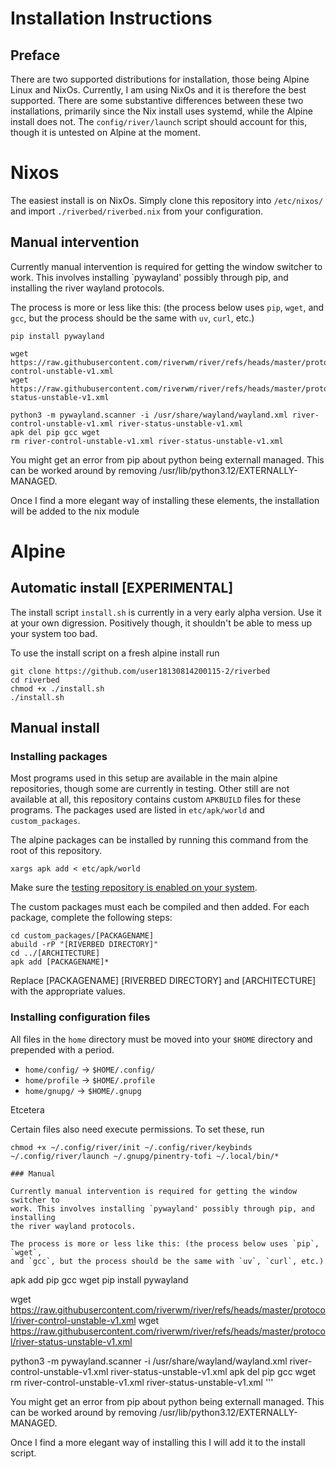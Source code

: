 # Installation Instructions

## Preface

There are two supported distributions for installation, those being Alpine Linux
and NixOs. Currently, I am using NixOs and it is therefore the best supported.
There are some substantive differences between these two installations,
primarily since the Nix install uses systemd, while the Alpine install does
not. The `config/river/launch` script should account for this, though it is
untested on Alpine at the moment.


# Nixos

The easiest install is on NixOs. Simply clone this repository into `/etc/nixos/`
and import `./riverbed/riverbed.nix` from your configuration. 

## Manual intervention

Currently manual intervention is required for getting the window switcher to
work. This involves installing `pywayland' possibly through pip, and installing
the river wayland protocols.

The process is more or less like this: (the process below uses `pip`, `wget`,
and `gcc`, but the process should be the same with `uv`, `curl`, etc.)

```
pip install pywayland

wget https://raw.githubusercontent.com/riverwm/river/refs/heads/master/protocol/river-control-unstable-v1.xml
wget https://raw.githubusercontent.com/riverwm/river/refs/heads/master/protocol/river-status-unstable-v1.xml

python3 -m pywayland.scanner -i /usr/share/wayland/wayland.xml river-control-unstable-v1.xml river-status-unstable-v1.xml
apk del pip gcc wget
rm river-control-unstable-v1.xml river-status-unstable-v1.xml
```

You might get an error from pip about python being externall managed. This can
be worked around by removing /usr/lib/python3.12/EXTERNALLY-MANAGED.

Once I find a more elegant way of installing these elements, the installation
will be added to the nix module

# Alpine

## Automatic install [EXPERIMENTAL]

The install script `install.sh` is currently in a very early alpha version. Use
it at your own digression.  Positively though, it shouldn't be able to mess up
your system too bad.

To use the install script on a fresh alpine install run
```
git clone https://github.com/user18130814200115-2/riverbed
cd riverbed
chmod +x ./install.sh
./install.sh

```

## Manual install

### Installing packages

Most programs used in this setup are available in the main alpine repositories,
though some are currently in testing. Other still are not available at all, this
repository contains custom `APKBUILD` files for these programs. The packages
used are listed in `etc/apk/world` and `custom_packages`.

The alpine packages can be installed by running this command from the root of
this repository.
```
xargs apk add < etc/apk/world 
```
Make sure the [testing repository is enabled on your
system](https://wiki.alpinelinux.org/wiki/Repositories#Using_testing_repository).

The custom packages must each be compiled and then added. For each package,
complete the following steps:
```
cd custom_packages/[PACKAGENAME]
abuild -rP "[RIVERBED DIRECTORY]"
cd ../[ARCHITECTURE]
apk add [PACKAGENAME]*
```
Replace [PACKAGENAME] [RIVERBED DIRECTORY] and [ARCHITECTURE] with the
appropriate values.

### Installing configuration files

All files in the `home` directory must be moved into your `$HOME` directory and
prepended with a period.

- `home/config/` -> `$HOME/.config/`
- `home/profile` -> `$HOME/.profile`
- `home/gnupg/` -> `$HOME/.gnupg`

Etcetera

Certain files also need execute permissions. To set these, run
```
chmod +x ~/.config/river/init ~/.config/river/keybinds ~/.config/river/launch ~/.gnupg/pinentry-tofi ~/.local/bin/*

### Manual

Currently manual intervention is required for getting the window switcher to
work. This involves installing `pywayland' possibly through pip, and installing
the river wayland protocols.

The process is more or less like this: (the process below uses `pip`, `wget`,
and `gcc`, but the process should be the same with `uv`, `curl`, etc.)

```
apk add pip gcc wget
pip install pywayland

wget https://raw.githubusercontent.com/riverwm/river/refs/heads/master/protocol/river-control-unstable-v1.xml
wget https://raw.githubusercontent.com/riverwm/river/refs/heads/master/protocol/river-status-unstable-v1.xml

python3 -m pywayland.scanner -i /usr/share/wayland/wayland.xml river-control-unstable-v1.xml river-status-unstable-v1.xml
apk del pip gcc wget
rm river-control-unstable-v1.xml river-status-unstable-v1.xml
'''

You might get an error from pip about python being externall managed. This can
be worked around by removing /usr/lib/python3.12/EXTERNALLY-MANAGED.

Once I find a more elegant way of installing this I will add it to the install
script.
```
